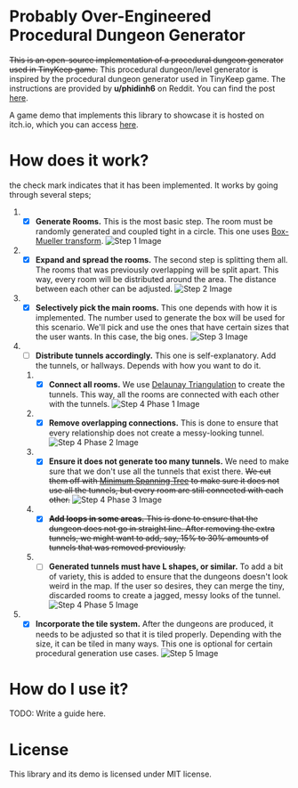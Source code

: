 ﻿# Probably Over-Engineered Procedural Dungeon Generator
~~This is an open-source implementation of a procedural dungeon generator used in TinyKeep game.~~ This procedural dungeon/level generator is inspired by the procedural dungeon generator used in TinyKeep game. The instructions are provided by **u/phidinh6** on Reddit. You can find the post [here](https://www.reddit.com/r/gamedev/comments/1dlwc4/procedural_dungeon_generation_algorithm_explained/).

A game demo that implements this library to showcase it is hosted on itch.io, which you can access [here](https://very-small-dev.itch.io/exploration-game).

# How does it work?
the check mark indicates that it has been implemented. It works by going through several steps;
1. - [x] **Generate Rooms.** This is the most basic step. The room must be randomly generated and coupled tight in a circle. This one uses [Box-Mueller transform](https://en.wikipedia.org/wiki/Box%E2%80%93Muller_transform).
![Step 1 Image](repo_images/step1.png)
2. - [x] **Expand and spread the rooms.** The second step is splitting them all. The rooms that was previously overlapping will be split apart. This way, every room will be distributed around the area. The distance between each other can be adjusted.
![Step 2 Image](repo_images/step2.png)
3. - [x] **Selectively pick the main rooms.** This one depends with how it is implemented. The number used to generate the box will be used for this scenario. We'll pick and use the ones that have certain sizes that the user wants. In this case, the big ones.
![Step 3 Image](repo_images/step3.png)
4. - [ ] **Distribute tunnels accordingly.** This one is self-explanatory. Add the tunnels, or hallways. Depends with how you want to do it.
	1. - [x] **Connect all rooms.** We use [Delaunay Triangulation](https://en.wikipedia.org/wiki/Delaunay_triangulation) to create the tunnels. This way, all the rooms are connected with each other with the tunnels.
	![Step 4 Phase 1 Image](repo_images/step4.1.png)
	2. - [x] **Remove overlapping connections.** This is done to ensure that every relationship does not create a messy-looking tunnel.
	![Step 4 Phase 2 Image](repo_images/step4.2.png)
	3. - [x] **Ensure it does not generate too many tunnels.** We need to make sure that we don't use all the tunnels that exist there. ~~We cut them off with [Minimum Spanning Tree](https://en.wikipedia.org/wiki/Minimum_spanning_tree) to make sure it does not use all the tunnels, but every room are still connected with each other.~~
	![Step 4 Phase 3 Image](repo_images/step4.3.png)
	4. - [x] ~~**Add loops in some areas.** This is done to ensure that the dungeon does not go in straight line. After removing the extra tunnels, we might want to add, say, 15% to 30% amounts of tunnels that was removed previously.~~
	5. - [ ] **Generated tunnels must have L shapes, or similar.** To add a bit of variety, this is added to ensure that the dungeons doesn't look weird in the map. If the user so desires, they can merge the tiny, discarded rooms to create a jagged, messy looks of the tunnel.
	![Step 4 Phase 5 Image](repo_images/step4.5.png)
5. - [x] **Incorporate the tile system.** After the dungeons are produced, it needs to be adjusted so that it is tiled properly. Depending with the size, it can be tiled in many ways. This one is optional for certain procedural generation use cases.
![Step 5 Image](repo_images/step5.png)

# How do I use it?
TODO: Write a guide here.

# License
This library and its demo is licensed under MIT license.